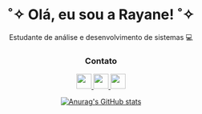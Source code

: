 

 
 <div align="center">
    <h1>  ˚✧  Olá, eu sou a Rayane!  ˚✧   </h1>
  <p> Estudante de análise e desenvolvimento de sistemas 💻</p>
  
</div>


<div align="center">

 <h3>Contato</h3>
 
<a href="mailto:rayanenovaes25@gmail.com"> <img height="30em" src="https://img.shields.io/badge/Gmail-D14836?style=for-the-badge&logo=gmail&logoColor=white"/> <a  href="https://www.linkedin.com/in/rayane-novaes/"> <img height="30em" src="https://img.shields.io/badge/LinkedIn-0077B5?style=for-the-badge&logo=linkedin&logoColor=white"/> <a  href="https://www.instagram.com/rayy_novaes/"> <img height="30em" src="https://img.shields.io/badge/Instagram-E4405F?style=for-the-badge&logo=instagram&logoColor=white"/>
 
 
  ![Anurag's GitHub stats](https://github-readme-stats.vercel.app/api?username=Rayane-Novaes&show_icons=true&theme=dracula)
 
</div>




  
   
 
 
 
  
  
  
 

